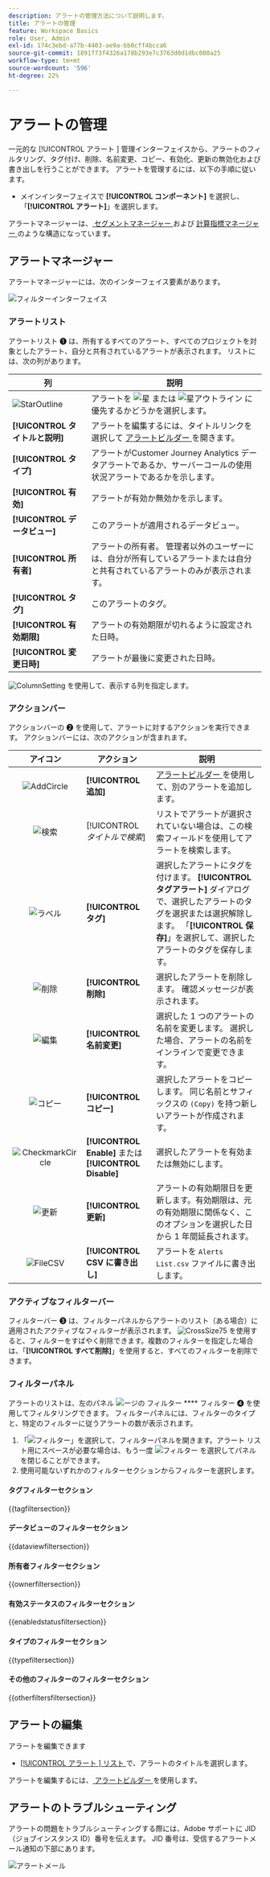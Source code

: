 ```yaml
---
description: アラートの管理方法について説明します。
title: アラートの管理
feature: Workspace Basics
role: User, Admin
exl-id: 174c3ebd-a77b-4403-ae9a-bb0cff4bcca6
source-git-commit: 1891f73f4326a178b293e7c3763d0d1dbc000a25
workflow-type: tm+mt
source-wordcount: '596'
ht-degree: 22%

---
```


# アラートの管理


一元的な [!UICONTROL  アラート ] 管理インターフェイスから、アラートのフィルタリング、タグ付け、削除、名前変更、コピー、有効化、更新の無効化および書き出しを行うことができます。 アラートを管理するには、以下の手順に従います。

* メインインターフェイスで **[!UICONTROL コンポーネント]** を選択し、「**[!UICONTROL アラート]**」を選択します。

アラートマネージャーは、[ セグメントマネージャー ](/help/components/segments/seg-manage.md) および [ 計算指標マネージャー ](/help/components/calc-metrics/cm-workflow/cm-manager.md) のような構造になっています。


## アラートマネージャー

アラートマネージャーには、次のインターフェイス要素があります。

![フィルターインターフェイス](assets/alerts-manager.png)

### アラートリスト

アラートリスト ➊ は、所有するすべてのアラート、すべてのプロジェクトを対象としたアラート、自分と共有されているアラートが表示されます。 リストには、次の列があります。

| 列 | 説明 |
|---|---|
| ![StarOutline](/help/assets/icons/StarOutline.svg) | アラートを ![ 星 ](/help/assets/icons/Star.svg) または ![ 星アウトライン ](/help/assets/icons/StarOutline.svg) に優先するかどうかを選択します。 |
| **[!UICONTROL タイトルと説明]** | アラートを編集するには、タイトルリンクを選択して [ アラートビルダー ](alert-builder.md#alert-builder) を開きます。 |
| **[!UICONTROL タイプ]** | アラートがCustomer Journey Analytics データアラートであるか、サーバーコールの使用状況アラートであるかを示します。 |
| **[!UICONTROL 有効]** | アラートが有効か無効かを示します。 |
| **[!UICONTROL データビュー]** | このアラートが適用されるデータビュー。 |
| **[!UICONTROL 所有者]** | アラートの所有者。 管理者以外のユーザーには、自分が所有しているアラートまたは自分と共有されているアラートのみが表示されます。 |
| **[!UICONTROL タグ]** | このアラートのタグ。 |
| **[!UICONTROL 有効期限]** | アラートの有効期限が切れるように設定された日時。 |
| **[!UICONTROL 変更日時]** | アラートが最後に変更された日時。 |

<!-- When "Last used" column is added, add this information as the description: Shows the date when the alert was last used. <p>This information can help you determine whether a component is valuable to users in your organization, where it is used, and if it needs to be deleted or modified.</p><p>Consider the following when viewing this column:</p><ul><li>This information does not include usage from the API, Report Builder, or Data Warehouse.</li><li>For some components, this column might not contain data if the component was last used prior to September 2023.</li></ul> -->

![ColumnSetting](/help/assets/icons/ColumnSetting.svg) を使用して、表示する列を指定します。

### アクションバー

アクションバーの ➋ を使用して、アラートに対するアクションを実行できます。 アクションバーには、次のアクションが含まれます。

| アイコン | アクション | 説明 |
|:---:|---|---|
| ![AddCircle](/help/assets/icons/AddCircle.svg) | **[!UICONTROL 追加]** | [ アラートビルダー ](alert-builder.md#alert-builder) を使用して、別のアラートを追加します。 |
| ![検索](/help/assets/icons/Search.svg) | [!UICONTROL *タイトルで検索*] | リストでアラートが選択されていない場合は、この検索フィールドを使用してアラートを検索します。 |
| ![ラベル](/help/assets/icons/Label.svg) | **[!UICONTROL タグ]** | 選択したアラートにタグを付けます。 **[!UICONTROL タグアラート]** ダイアログで、選択したアラートのタグを選択または選択解除します。 「**[!UICONTROL 保存]**」を選択して、選択したアラートのタグを保存します。 |
| ![削除](/help/assets/icons/Delete.svg) | **[!UICONTROL 削除]** | 選択したアラートを削除します。 確認メッセージが表示されます。 |
| ![編集](/help/assets/icons/Edit.svg) | **[!UICONTROL 名前変更]** | 選択した 1 つのアラートの名前を変更します。 選択した場合、アラートの名前をインラインで変更できます。 |
| ![コピー](/help/assets/icons/Copy.svg) | **[!UICONTROL コピー]** | 選択したアラートをコピーします。 同じ名前とサフィックスの `(Copy)` を持つ新しいアラートが作成されます。 |
| ![CheckmarkCircle](/help/assets/icons/CheckmarkCircle.svg) | **[!UICONTROL Enable]** または **[!UICONTROL Disable]** | 選択したアラートを有効または無効にします。 |
| ![更新](/help/assets/icons/Refresh.svg) | **[!UICONTROL 更新]** | アラートの有効期限日を更新します。有効期限は、元の有効期限に関係なく、このオプションを選択した日から 1 年間延長されます。 |
| ![FileCSV](/help/assets/icons/FileCSV.svg) | **[!UICONTROL CSV に書き出し]** | アラートを `Alerts List.csv` ファイルに書き出します。 |


### アクティブなフィルターバー

フィルターバー ➌ は、フィルターパネルからアラートのリスト（ある場合）に適用されたアクティブなフィルターが表示されます。 ![CrossSize75](/help/assets/icons/CrossSize75.svg) を使用すると、フィルターをすばやく削除できます。複数のフィルターを指定した場合は、「**[!UICONTROL すべて削除]**」を使用すると、すべてのフィルターを削除できます。


### フィルターパネル

アラートのリストは、左のパネル ![ ージの ](/help/assets/icons/Filter.svg) フィルター **** フィルター ➍ を使用してフィルタリングできます。 フィルターパネルには、フィルターのタイプと、特定のフィルターに従うアラートの数が表示されます。


1. 「![フィルター](/help/assets/icons/Filter.svg)」を選択して、フィルターパネルを開きます。アラート リスト用にスペースが必要な場合は、もう一度 ![ フィルター ](/help/assets/icons/Filter.svg) を選択してパネルを閉じることができます。
1. 使用可能ないずれかのフィルターセクションからフィルターを選択します。


#### タグフィルターセクション

{{tagfiltersection}}


#### データビューのフィルターセクション

{{dataviewfiltersection}}


#### 所有者フィルターセクション

{{ownerfiltersection}}


#### 有効ステータスのフィルターセクション

{{enabledstatusfiltersection}}


#### タイプのフィルターセクション

{{typefiltersection}}


#### その他のフィルターのフィルターセクション

{{otherfiltersfiltersection}}



## アラートの編集

アラートを編集できます

* [[!UICONTROL  アラート ] リスト ](#alerts-list) で、アラートのタイトルを選択します。

アラートを編集するには、[ アラートビルダー ](alert-builder.md#alert-builder) を使用します。

## アラートのトラブルシューティング

アラートの問題をトラブルシューティングする際には、Adobe サポートに JID （ジョブインスタンス ID）番号を伝えます。 JID 番号は、受信するアラートメール通知の下部にあります。

![アラートメール](assets/alerts-email.PNG)
